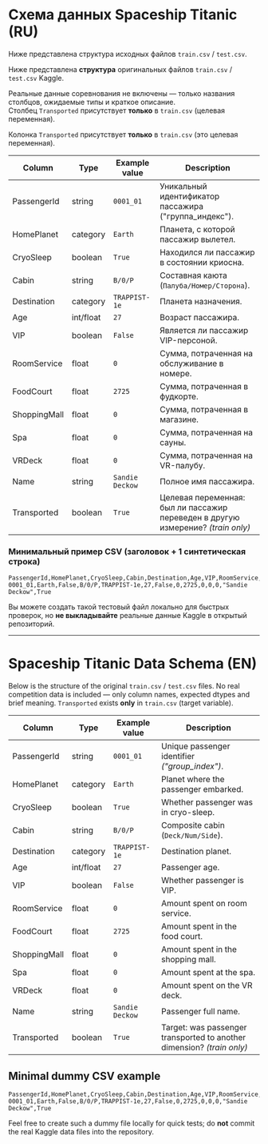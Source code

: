 # Схема данных Spaceship Titanic (RU)

Ниже представлена структура исходных файлов `train.csv` / `test.csv`.

Ниже представлена **структура** оригинальных файлов `train.csv` / `test.csv` Kaggle.
  
Реальные данные соревнования не включены — только названия столбцов, ожидаемые типы и краткое описание.  
Столбец `Transported` присутствует **только** в `train.csv` (целевая переменная).

Колонка `Transported` присутствует **только** в `train.csv` (это целевая переменная).

| Column          | Type      | Example value | Description                                         |
|-----------------|-----------|---------------|-----------------------------------------------------|
| PassengerId     | string    | `0001_01`     | Уникальный идентификатор пассажира ("группа_индекс").|
| HomePlanet      | category  | `Earth`       | Планета, с которой пассажир вылетел.               |
| CryoSleep       | boolean   | `True`        | Находился ли пассажир в состоянии криосна.         |
| Cabin           | string    | `B/0/P`       | Составная каюта (`Палуба/Номер/Сторона`).           |
| Destination     | category  | `TRAPPIST-1e` | Планета назначения.                                 |
| Age             | int/float | `27`          | Возраст пассажира.                                 |
| VIP             | boolean   | `False`       | Является ли пассажир VIP-персоной.                  |
| RoomService     | float     | `0`           | Сумма, потраченная на обслуживание в номере.       |
| FoodCourt       | float     | `2725`        | Сумма, потраченная в фудкорте.                      |
| ShoppingMall    | float     | `0`           | Сумма, потраченная в магазине.                      |
| Spa             | float     | `0`           | Сумма, потраченная на сауны.                        |
| VRDeck          | float     | `0`           | Сумма, потраченная на VR-палубу.                    |
| Name            | string    | `Sandie Deckow`| Полное имя пассажира.                               |
| Transported     | boolean   | `True`        | Целевая переменная: был ли пассажир переведен в другую измерение? *(train only)* |

### Минимальный пример CSV (заголовок + 1 синтетическая строка)

```csv
PassengerId,HomePlanet,CryoSleep,Cabin,Destination,Age,VIP,RoomService,FoodCourt,ShoppingMall,Spa,VRDeck,Name,Transported
0001_01,Earth,False,B/0/P,TRAPPIST-1e,27,False,0,2725,0,0,0,"Sandie Deckow",True
```

Вы можете создать такой тестовый файл локально для быстрых проверок, но **не выкладывайте** реальные данные Kaggle в открытый репозиторий.

---

# Spaceship Titanic Data Schema (EN)

Below is the structure of the original `train.csv` / `test.csv` files. No real competition data is included — only column names, expected dtypes and brief meaning.
`Transported` exists **only** in `train.csv` (target variable).

| Column          | Type      | Example value | Description                                         |
|-----------------|-----------|---------------|-----------------------------------------------------|
| PassengerId     | string    | `0001_01`     | Unique passenger identifier *("group_index")*.     |
| HomePlanet      | category  | `Earth`       | Planet where the passenger embarked.               |
| CryoSleep       | boolean   | `True`        | Whether passenger was in cryo-sleep.               |
| Cabin           | string    | `B/0/P`       | Composite cabin (`Deck/Num/Side`).                 |
| Destination     | category  | `TRAPPIST-1e` | Destination planet.                                |
| Age             | int/float | `27`          | Passenger age.                                     |
| VIP             | boolean   | `False`       | Whether passenger is VIP.                          |
| RoomService     | float     | `0`           | Amount spent on room service.                      |
| FoodCourt       | float     | `2725`        | Amount spent in the food court.                    |
| ShoppingMall    | float     | `0`           | Amount spent in the shopping mall.                 |
| Spa             | float     | `0`           | Amount spent at the spa.                           |
| VRDeck          | float     | `0`           | Amount spent on the VR deck.                       |
| Name            | string    | `Sandie Deckow` | Passenger full name.                            |
| Transported     | boolean   | `True`        | Target: was passenger transported to another dimension? *(train only)* |

## Minimal dummy CSV example

```csv
PassengerId,HomePlanet,CryoSleep,Cabin,Destination,Age,VIP,RoomService,FoodCourt,ShoppingMall,Spa,VRDeck,Name,Transported
0001_01,Earth,False,B/0/P,TRAPPIST-1e,27,False,0,2725,0,0,0,"Sandie Deckow",True
```

Feel free to create such a dummy file locally for quick tests; do **not** commit the real Kaggle data files into the repository.
